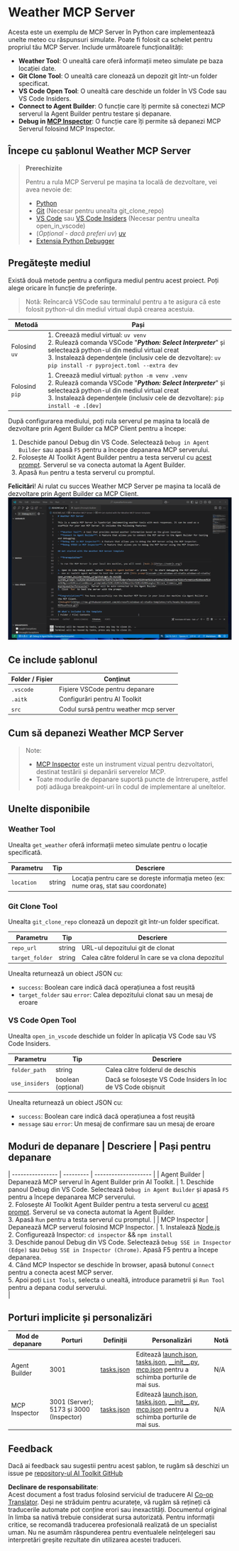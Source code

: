 <!--
CO_OP_TRANSLATOR_METADATA:
{
  "original_hash": "a3f252a62f059360855de5331a575898",
  "translation_date": "2025-07-14T09:03:11+00:00",
  "source_file": "10-StreamliningAIWorkflowsBuildingAnMCPServerWithAIToolkit/lab4/code/github_mcp_server/README.md",
  "language_code": "ro"
}
-->
# Weather MCP Server

Acesta este un exemplu de MCP Server în Python care implementează unelte meteo cu răspunsuri simulate. Poate fi folosit ca schelet pentru propriul tău MCP Server. Include următoarele funcționalități:

- **Weather Tool**: O unealtă care oferă informații meteo simulate pe baza locației date.
- **Git Clone Tool**: O unealtă care clonează un depozit git într-un folder specificat.
- **VS Code Open Tool**: O unealtă care deschide un folder în VS Code sau VS Code Insiders.
- **Connect to Agent Builder**: O funcție care îți permite să conectezi MCP serverul la Agent Builder pentru testare și depanare.
- **Debug in [MCP Inspector](https://github.com/modelcontextprotocol/inspector)**: O funcție care îți permite să depanezi MCP Serverul folosind MCP Inspector.

## Începe cu șablonul Weather MCP Server

> **Prerechizite**
>
> Pentru a rula MCP Serverul pe mașina ta locală de dezvoltare, vei avea nevoie de:
>
> - [Python](https://www.python.org/)
> - [Git](https://git-scm.com/) (Necesar pentru unealta git_clone_repo)
> - [VS Code](https://code.visualstudio.com/) sau [VS Code Insiders](https://code.visualstudio.com/insiders/) (Necesar pentru unealta open_in_vscode)
> - (*Opțional - dacă preferi uv*) [uv](https://github.com/astral-sh/uv)
> - [Extensia Python Debugger](https://marketplace.visualstudio.com/items?itemName=ms-python.debugpy)

## Pregătește mediul

Există două metode pentru a configura mediul pentru acest proiect. Poți alege oricare în funcție de preferințe.

> Notă: Reîncarcă VSCode sau terminalul pentru a te asigura că este folosit python-ul din mediul virtual după crearea acestuia.

| Metodă | Pași |
| -------- | ----- |
| Folosind `uv` | 1. Creează mediul virtual: `uv venv` <br>2. Rulează comanda VSCode "***Python: Select Interpreter***" și selectează python-ul din mediul virtual creat <br>3. Instalează dependențele (inclusiv cele de dezvoltare): `uv pip install -r pyproject.toml --extra dev` |
| Folosind `pip` | 1. Creează mediul virtual: `python -m venv .venv` <br>2. Rulează comanda VSCode "***Python: Select Interpreter***" și selectează python-ul din mediul virtual creat<br>3. Instalează dependențele (inclusiv cele de dezvoltare): `pip install -e .[dev]` |

După configurarea mediului, poți rula serverul pe mașina ta locală de dezvoltare prin Agent Builder ca MCP Client pentru a începe:
1. Deschide panoul Debug din VS Code. Selectează `Debug in Agent Builder` sau apasă `F5` pentru a începe depanarea MCP serverului.
2. Folosește AI Toolkit Agent Builder pentru a testa serverul cu [acest prompt](../../../../../../../../../../open_prompt_builder). Serverul se va conecta automat la Agent Builder.
3. Apasă `Run` pentru a testa serverul cu promptul.

**Felicitări**! Ai rulat cu succes Weather MCP Server pe mașina ta locală de dezvoltare prin Agent Builder ca MCP Client.  
![DebugMCP](https://raw.githubusercontent.com/microsoft/windows-ai-studio-templates/refs/heads/dev/mcpServers/mcp_debug.gif)

## Ce include șablonul

| Folder / Fișier | Conținut                                    |
| --------------- | ------------------------------------------ |
| `.vscode`       | Fișiere VSCode pentru depanare             |
| `.aitk`         | Configurări pentru AI Toolkit               |
| `src`           | Codul sursă pentru weather mcp server      |

## Cum să depanezi Weather MCP Server

> Note:
> - [MCP Inspector](https://github.com/modelcontextprotocol/inspector) este un instrument vizual pentru dezvoltatori, destinat testării și depanării serverelor MCP.
> - Toate modurile de depanare suportă puncte de întrerupere, astfel poți adăuga breakpoint-uri în codul de implementare al uneltelor.

## Unelte disponibile

### Weather Tool  
Unealta `get_weather` oferă informații meteo simulate pentru o locație specificată.

| Parametru | Tip | Descriere |
| --------- | --- | --------- |
| `location` | string | Locația pentru care se dorește informația meteo (ex: nume oraș, stat sau coordonate) |

### Git Clone Tool  
Unealta `git_clone_repo` clonează un depozit git într-un folder specificat.

| Parametru | Tip | Descriere |
| --------- | --- | --------- |
| `repo_url` | string | URL-ul depozitului git de clonat |
| `target_folder` | string | Calea către folderul în care se va clona depozitul |

Unealta returnează un obiect JSON cu:
- `success`: Boolean care indică dacă operațiunea a fost reușită
- `target_folder` sau `error`: Calea depozitului clonat sau un mesaj de eroare

### VS Code Open Tool  
Unealta `open_in_vscode` deschide un folder în aplicația VS Code sau VS Code Insiders.

| Parametru | Tip | Descriere |
| --------- | --- | --------- |
| `folder_path` | string | Calea către folderul de deschis |
| `use_insiders` | boolean (opțional) | Dacă se folosește VS Code Insiders în loc de VS Code obișnuit |

Unealta returnează un obiect JSON cu:
- `success`: Boolean care indică dacă operațiunea a fost reușită
- `message` sau `error`: Un mesaj de confirmare sau un mesaj de eroare

## Moduri de depanare | Descriere | Pași pentru depanare  
| ---------------- | --------- | -------------------- |
| Agent Builder | Depanează MCP serverul în Agent Builder prin AI Toolkit. | 1. Deschide panoul Debug din VS Code. Selectează `Debug in Agent Builder` și apasă `F5` pentru a începe depanarea MCP serverului.<br>2. Folosește AI Toolkit Agent Builder pentru a testa serverul cu [acest prompt](../../../../../../../../../../open_prompt_builder). Serverul se va conecta automat la Agent Builder.<br>3. Apasă `Run` pentru a testa serverul cu promptul. |
| MCP Inspector | Depanează MCP serverul folosind MCP Inspector. | 1. Instalează [Node.js](https://nodejs.org/)<br> 2. Configurează Inspector: `cd inspector` && `npm install` <br> 3. Deschide panoul Debug din VS Code. Selectează `Debug SSE in Inspector (Edge)` sau `Debug SSE in Inspector (Chrome)`. Apasă F5 pentru a începe depanarea.<br> 4. Când MCP Inspector se deschide în browser, apasă butonul `Connect` pentru a conecta acest MCP server.<br> 5. Apoi poți `List Tools`, selecta o unealtă, introduce parametrii și `Run Tool` pentru a depana codul serverului.<br> |

## Porturi implicite și personalizări

| Mod de depanare | Porturi | Definiții | Personalizări | Notă |
| --------------- | ------- | --------- | ------------- | ---- |
| Agent Builder | 3001 | [tasks.json](../../../../../../10-StreamliningAIWorkflowsBuildingAnMCPServerWithAIToolkit/lab4/code/github_mcp_server/.vscode/tasks.json) | Editează [launch.json](../../../../../../10-StreamliningAIWorkflowsBuildingAnMCPServerWithAIToolkit/lab4/code/github_mcp_server/.vscode/launch.json), [tasks.json](../../../../../../10-StreamliningAIWorkflowsBuildingAnMCPServerWithAIToolkit/lab4/code/github_mcp_server/.vscode/tasks.json), [\_\_init\_\_.py](../../../../../../10-StreamliningAIWorkflowsBuildingAnMCPServerWithAIToolkit/lab4/code/github_mcp_server/src/__init__.py), [mcp.json](../../../../../../10-StreamliningAIWorkflowsBuildingAnMCPServerWithAIToolkit/lab4/code/github_mcp_server/.aitk/mcp.json) pentru a schimba porturile de mai sus. | N/A |
| MCP Inspector | 3001 (Server); 5173 și 3000 (Inspector) | [tasks.json](../../../../../../10-StreamliningAIWorkflowsBuildingAnMCPServerWithAIToolkit/lab4/code/github_mcp_server/.vscode/tasks.json) | Editează [launch.json](../../../../../../10-StreamliningAIWorkflowsBuildingAnMCPServerWithAIToolkit/lab4/code/github_mcp_server/.vscode/launch.json), [tasks.json](../../../../../../10-StreamliningAIWorkflowsBuildingAnMCPServerWithAIToolkit/lab4/code/github_mcp_server/.vscode/tasks.json), [\_\_init\_\_.py](../../../../../../10-StreamliningAIWorkflowsBuildingAnMCPServerWithAIToolkit/lab4/code/github_mcp_server/src/__init__.py), [mcp.json](../../../../../../10-StreamliningAIWorkflowsBuildingAnMCPServerWithAIToolkit/lab4/code/github_mcp_server/.aitk/mcp.json) pentru a schimba porturile de mai sus. | N/A |

## Feedback

Dacă ai feedback sau sugestii pentru acest șablon, te rugăm să deschizi un issue pe [repository-ul AI Toolkit GitHub](https://github.com/microsoft/vscode-ai-toolkit/issues)

**Declinare de responsabilitate**:  
Acest document a fost tradus folosind serviciul de traducere AI [Co-op Translator](https://github.com/Azure/co-op-translator). Deși ne străduim pentru acuratețe, vă rugăm să rețineți că traducerile automate pot conține erori sau inexactități. Documentul original în limba sa nativă trebuie considerat sursa autorizată. Pentru informații critice, se recomandă traducerea profesională realizată de un specialist uman. Nu ne asumăm răspunderea pentru eventualele neînțelegeri sau interpretări greșite rezultate din utilizarea acestei traduceri.